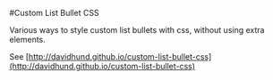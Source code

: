 #Custom List Bullet CSS

Various ways to style custom list bullets with css, without using extra elements.

See [http://davidhund.github.io/custom-list-bullet-css](http://davidhund.github.io/custom-list-bullet-css)